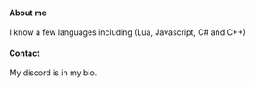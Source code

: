 #### About me
I know a few languages including (Lua, Javascript, C# and C++)

#### Contact
My discord is in my bio.
